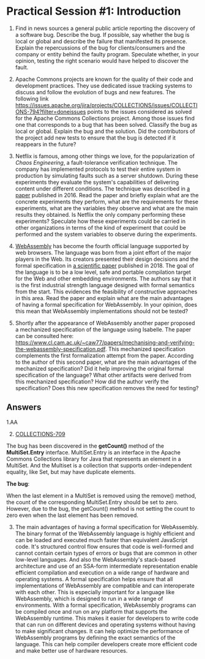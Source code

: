 # Practical Session #1: Introduction

1. Find in news sources a general public article reporting the discovery of a software bug. Describe the bug. If possible, say whether the bug is local or global and describe the failure that manifested its presence. Explain the repercussions of the bug for clients/consumers and the company or entity behind the faulty program. Speculate whether, in your opinion, testing the right scenario would have helped to discover the fault.

2. Apache Commons projects are known for the quality of their code and development practices. They use dedicated issue tracking systems to discuss and follow the evolution of bugs and new features. The following link https://issues.apache.org/jira/projects/COLLECTIONS/issues/COLLECTIONS-794?filter=doneissues points to the issues considered as solved for the Apache Commons Collections project. Among those issues find one that corresponds to a bug that has been solved. Classify the bug as local or global. Explain the bug and the solution. Did the contributors of the project add new tests to ensure that the bug is detected if it reappears in the future?

3. Netflix is famous, among other things we love, for the popularization of *Chaos Engineering*, a fault-tolerance verification technique. The company has implemented protocols to test their entire system in production by simulating faults such as a server shutdown. During these experiments they evaluate the system's capabilities of delivering content under different conditions. The technique was described in [a paper](https://arxiv.org/ftp/arxiv/papers/1702/1702.05843.pdf) published in 2016. Read the paper and briefly explain what are the concrete experiments they perform, what are the requirements for these experiments, what are the variables they observe and what are the main results they obtained. Is Netflix the only company performing these experiments? Speculate how these experiments could be carried in other organizations in terms of the kind of experiment that could be performed and the system variables to observe during the experiments.

4. [WebAssembly](https://webassembly.org/) has become the fourth official language supported by web browsers. The language was born from a joint effort of the major players in the Web. Its creators presented their design decisions and the formal specification in [a scientific paper](https://people.mpi-sws.org/~rossberg/papers/Haas,%20Rossberg,%20Schuff,%20Titzer,%20Gohman,%20Wagner,%20Zakai,%20Bastien,%20Holman%20-%20Bringing%20the%20Web%20up%20to%20Speed%20with%20WebAssembly.pdf) published in 2018. The goal of the language is to be a low level, safe and portable compilation target for the Web and other embedding environments. The authors say that it is the first industrial strength language designed with formal semantics from the start. This evidences the feasibility of constructive approaches in this area. Read the paper and explain what are the main advantages of having a formal specification for WebAssembly. In your opinion, does this mean that WebAssembly implementations should not be tested? 

5.  Shortly after the appearance of WebAssembly another paper proposed a mechanized specification of the language using Isabelle. The paper can be consulted here: https://www.cl.cam.ac.uk/~caw77/papers/mechanising-and-verifying-the-webassembly-specification.pdf. This mechanized specification complements the first formalization attempt from the paper. According to the author of this second paper, what are the main advantages of the mechanized specification? Did it help improving the original formal specification of the language? What other artifacts were derived from this mechanized specification? How did the author verify the specification? Does this new specification removes the need for testing?

## Answers
1.AA

2. [COLLECTIONS-709](https://issues.apache.org/jira/browse/COLLECTIONS-709)

The bug has been discovered in the **getCount()** method of the **MultiSet.Entry** interface.
MultiSet.Entry is an interface in the Apache Commons Collections library for Java that represents an element in a MultiSet. And the Multiset is a collection that supports order-independent equality, like Set, but may have duplicate elements.

**The bug**:

When the last element in a MultiSet is removed using the remove() method, the count of the corresponding MultiSet.Entry should be set to zero. However, due to the bug, the getCount() method is not setting the count to zero even when the last element has been removed.

3. The main advantages of having a formal specification for WebAssembly.
The binary format of the WebAssembly language is highly efficient and can be loaded and executed much faster than equivalent JavaScript code. It's structured control flow ensures that code is well-formed and cannot contain certain types of errors or bugs that are common in other low-level languages. And also the WebAssembly's stack-based architecture and use of an SSA-form intermediate representation enable efficient compilation and execution on a wide range of hardware and operating systems.
A formal specification helps ensure that all implementations of WebAssembly are compatible and can interoperate with each other. This is especially important for a language like WebAssembly, which is designed 
to run in a wide range of environments.
With a formal specification, WebAssembly programs can be compiled once and run on any platform that supports the WebAssembly runtime. 
This makes it easier for developers to write code that can run on different devices and operating systems without having to make significant changes.
It can help optimize the performance of WebAssembly programs by defining the exact semantics of the language. 
This can help compiler developers create more efficient code and make better use of hardware resources.

